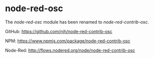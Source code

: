 node-red-osc
============

The *node-red-osc* module has been renamed to *node-red-contrib-osc*.


GitHub: https://github.com/njh/node-red-contrib-osc

NPM: https://www.npmjs.com/package/node-red-contrib-osc

Node-Red: http://flows.nodered.org/node/node-red-contrib-osc
